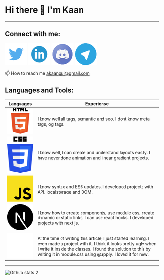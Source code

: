 #                                                                  Hi there 👋 I'm Kaan
---

Connect with me: 
---
[<img src="twitter.png" width="72px">](https://twitter.com/akaangul) 
[<img src="linkedin.png" width="72px">](https://www.linkedin.com/in/baran-genez-ba759419a/) 
[<img src="discord.png" width="72px">](https://discord.gg/uWy2RguGEK) 
[<img src="telegram.png" width="72px">](http://t.me/akaangul)

📫 How to reach me akaangul@gmail.com


## Languages and Tools:

| Languages | Experiense |
|--|--|
| <img src="html5.png" width="120px">      | I know well all tags, semantic and seo. I dont know meta tags, og tags. |  
| <img src="css3.png" width="120px">       | I know well, I can create and understand layouts easily. I have never done animation and linear gradient projects. |  
| <img src="javascript.png" width="120px"> | I know syntax and ES6 updates. I developed projects with API, localstorage and DOM. |  
| <img src="next-js.svg" width="120px">    | I know how to create components, use module css, create dynamic or static links. I can use react hooks. I developed projects with next js.  |  
| <img src="tailwind.png" width="120px">   | At the time of writing this article, I just started learning. I even made a project with it. I think it looks pretty ugly when I write it inside the classes. I found the solution to this by writing it in module.css using @apply. I loved it for now.  |  
---




![Github stats 2](https://github-readme-stats.vercel.app/api?username=clophy&show_icons=true&theme=radical)

